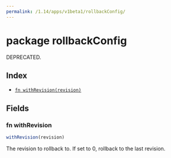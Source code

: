 ```yaml
---
permalink: /1.14/apps/v1beta1/rollbackConfig/
---
```


# package rollbackConfig

DEPRECATED.

## Index

* [`fn withRevision(revision)`](#fn-withrevision)

## Fields

### fn withRevision

```ts
withRevision(revision)
```

The revision to rollback to. If set to 0, rollback to the last revision.